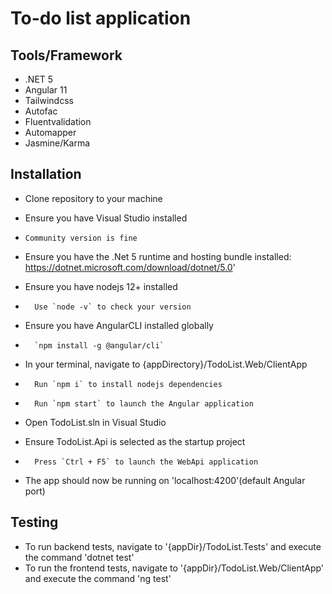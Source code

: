 # To-do list application

## Tools/Framework

- .NET 5
- Angular 11
- Tailwindcss
- Autofac
- Fluentvalidation
- Automapper
- Jasmine/Karma

## Installation

-	Clone repository to your machine

-	Ensure you have Visual Studio installed

-	  Community version is fine

-	Ensure you have the .Net 5 runtime and hosting bundle installed: https://dotnet.microsoft.com/download/dotnet/5.0'

-	Ensure you have nodejs 12+ installed

-	    Use `node -v` to check your version

-	Ensure you have AngularCLI installed globally

-	    `npm install -g @angular/cli`

-	In your terminal, navigate to {appDirectory}/TodoList.Web/ClientApp

-	    Run `npm i` to install nodejs dependencies

-	    Run `npm start` to launch the Angular application

-	Open TodoList.sln in Visual Studio

-	Ensure TodoList.Api is selected as the startup project

-	    Press `Ctrl + F5` to launch the WebApi application

-	The app should now be running on 'localhost:4200'(default Angular port)

## Testing

- To run backend tests, navigate to '{appDir}/TodoList.Tests' and execute the command 'dotnet test'
- To run the frontend tests, navigate to '{appDir}/TodoList.Web/ClientApp' and execute the command 'ng test'

